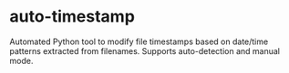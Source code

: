 # auto-timestamp
Automated Python tool to modify file timestamps based on date/time patterns extracted from filenames. Supports auto-detection and manual mode.
